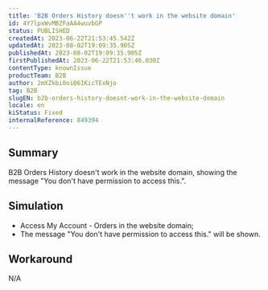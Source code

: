 ```yaml
---
title: 'B2B Orders History doesn''t work in the website domain'
id: 4Y7lpxWvMBZFaAA4wuvbGP
status: PUBLISHED
createdAt: 2023-06-22T21:53:45.542Z
updatedAt: 2023-08-02T19:09:35.905Z
publishedAt: 2023-08-02T19:09:35.905Z
firstPublishedAt: 2023-06-22T21:53:46.030Z
contentType: knownIssue
productTeam: B2B
author: 2mXZkbi0oi061KicTExNjo
tag: B2B
slugEN: b2b-orders-history-doesnt-work-in-the-website-domain
locale: en
kiStatus: Fixed
internalReference: 849394
---
```


## Summary


B2B Orders History doesn't work in the website domain, showing the message "You don't have permission to access this.".


##

## Simulation



- Access My Account - Orders in the website domain;
- The message "You don't have permission to access this." will be shown.


##

## Workaround


N/A



